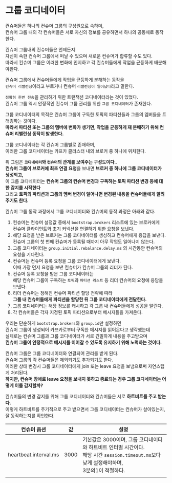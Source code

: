 # 그룹 코디네이터

컨슈머들은 하나의 컨슈머 그룹의 구성원으로 속하며,      
컨슈머 그룹 내의 각 컨슈머들은 서로 자신의 정보를 공유하면서 하나의 공동체로 동작한다.   
   
컨슈머 그룹내의 컨슈머들은 언제든지     
자신이 속한 컨슈머 그룹에서 떠날 수 있으며 새로운 컨슈머가 합류할 수도 있다.      
따라서 컨슈머 그룹은 이러한 변화에 인지하고 각 컨슈머들에게 작업을 균등하게 배분해야한다.  
 
컨슈머 그룹에서 컨슈머들에게 작업을 균등하게 분해하는 동작을     
`컨슈머 리밸런싱`이라고 부르거나 컨슈머 `리밸런싱이 일어났다`라고 말한다.  
  
`정확히 한번 전송`을 관리하기 위한 트랜잭션 코디네이터라는 것이 있었다.         
컨슈머 그룹 역시 안정적인 컨슈머 그룹 관리를 위한 `그룹 코디네이터`가 존재한다.     
   
그룹 코디네이터의 목적은 컨슈머 그룹이 구독한 토픽의 파티션들과 그룹의 멤버들을 트래킹하는 것이다.       
**따라서 파티션 또는 그룹의 멤버에 변화가 생기면, 작업을 균등하게 재 분배하기 위해 컨슈머 리밸런싱 동작이 발생한다.**      
   
그룹 코디네이터는 각 컨슈머 그룹별로 존재하며,     
이러한 그룹 코디네이터는 카프카 클러스터 내의 브로커 중 하나에 위치한다.     
  
[](#)  
      
위 그림은 **`코디네이터`와 `컨슈머`의 관계를 보여주는 구성도이다.**.           
**컨슈머 그룹이 브로커에 최초 연결 요청**을 보내면 **브로커 중 하나에 그룹 코디네이터가 생성되고,**         
이 그룹 코디네이터는 **컨슈머 그룹의 컨슈머 변경과 구독하는 토픽 파티션 변경 등에 대한 감지를 시작한다**       
그리고 **토픽의 파티션과 그룹의 멤버 변경이 일어나면 변경된 내용을 컨슈머들에게 알려주기도 한다.**    

[](#)   

컨슈머 그룹 동작 과정에서 그룹 코디네이터와 컨슈머의 동작 과정은 아래와 같다.     

1. 컨슈머는 컨슈머 설정값 중에서 `bootstrap.brokers` 리스트에 있는 브로커에게      
   컨슈머 클라이언트와 초기 커넥션을 연결하기 위한 요청을 보낸다.      
2. 해당 요청을 받은 브로커는 그룹 코디네이터를 생성하고 컨슈머에게 응답을 보낸다.  
   컨슈머 그룹의 첫 번째 컨슈머가 등록될 때까지 아무 작업도 일어나지 않는다.   
3. 그룹 코디네이터는 `group.initial.rebalance.delay.ms` 의 시간동안 컨슈머의 요청을 기다린다.    
4. 컨슈머는 컨슈머 등록 요청을 그룹 코디네이터에게 보낸다.     
   이때 가장 먼저 요청을 보낸 컨슈머가 컨슈머 그룹의 리더가 된다.    
5. 컨슈머 등록 요청을 받은 그룹 코디네이터는     
   해당 컨슈머 그룹이 구독하는 `토픽`과 `파티션 리스트` 등 리더 컨슈머의 요청에 응담을 보낸다.
6. 리더 컨슈머는 정해진 컨슈머 파티션 할당 전략에 따라   
   **그룹 내 컨슈머들에게 파티션을 할당한 뒤 그룹 코디네이터에게 전달한다.**      
7. 그룹 코디네이터는 해당 정보를 캐시하고 각 그룹 내 컨슈머들에게 성공을 알린다.     
8. 각 컨슈머들은 각자 지정된 토픽 파티션으로부터 메시지들을 가져온다.    
 
우리는 단순하게 `bootstrap.brokers`와 `group.id`만 설정하면       
컨슈머 그룹이 생성되어 카프카로부터 구독한 메시지를 읽어온다고 생각했는데      
실제로는 컨슈머 그룹과 그룹 코디네이터가 서로 긴밀하게 내용을 주고받으며      
**컨슈머 그룹이 안정적으로 메시지를 이어갈 수 있도록 유지하기 위해 노력하는 것이다.**  
   
컨슈머 그룹은 그룹 코디네이터와 연결되어 관리를 받게 된다.        
컨슈머 그룹의 각 컨슈머들은 제외되기도 추가되기도 한다.         
이러한 상태 변경시 그룹 코디네이터에게 join 또는 leave 요청을 보냄으로써 자연스럽게 처리된다.     
**하지만, 컨슈머 장애로 leave 요청을 보내지 못하고 종료되는 경우 그룹 코디네이터는 어떻게 이를 감지할까?**  
 
컨슈머들의 변경 감지를 위해 그룹 코디네이터와 컨슈머들은 서로 **하트비트를 주고 받는다.**       
이렇게 하트비트를 주기적으로 주고 받으면서 그룹 코디네이터는 컨슈머가 살아있는지, 잘 동작하는지를 확인한다.    

|컨슈머 옵션|값|설명|
|--------|--|---|  
|heartbeat.interval.ms|3000|기본값은 3000이며, 그룹 코디네이터와 하트비트 인터벌 시간이다.<br>해당 시간 `session.timeout.ms`보다 낮게 설정해야하며,<br>3분의1이 적절하다.|   
||||



